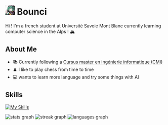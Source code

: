 # <img src="pfp.jpg" alt="pfp" width="30"/> Bounci

Hi ! I'm a french student at Université Savoie Mont Blanc currently learning computer science in the Alps ! 🏔️​ 

## About Me
- 📚​ Currently following a [Cursus master en ingénierie informatique (CMI)](https://formations.univ-smb.fr/fr/catalogue/licence-XA/sciences-technologies-sante-STS/cursus-master-en-ingenierie-informatique-KHXGP1NK.html)
- ♟️​ I like to play chess from time to time
- 💻​ wants to learn more language and try some things with AI


## Skills

[![My Skills](https://skillicons.dev/icons?i=py,html,css,js,php)](https://skillicons.dev)



<div>
  <img src="https://github-readme-stats.vercel.app/api?username=Bouncii&hide_title=false&hide_rank=true&show_icons=true&include_all_commits=true&count_private=true&disable_animations=false&theme=react&locale=en&hide_border=false" height="130" alt="stats graph"  />
  <img src="https://streak-stats.demolab.com?user=Bouncii&locale=en&mode=daily&theme=react&hide_border=false&border_radius=5" height="130" alt="streak graph"  />
  <img src="https://github-readme-stats.vercel.app/api/top-langs?username=Bouncii&locale=en&hide_title=false&layout=compact&card_width=320&langs_count=6&theme=react&hide_border=false" height="130" alt="languages graph"  />
</div>

